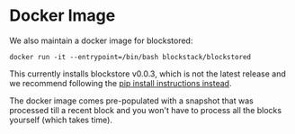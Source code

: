 # Docker Image

We also maintain a docker image for blockstored:

```
docker run -it --entrypoint=/bin/bash blockstack/blockstored
```
This currently installs blockstore v0.0.3, which is not the latest release and
we recommend following the
[pip install instructions instead](https://github.com/blockstack/blockstore). 

The docker image comes pre-populated with a snapshot that was processed till a
recent block and you won't have to process all the blocks yourself (which takes
time).